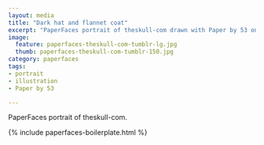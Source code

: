 ```yaml
---
layout: media
title: "Dark hat and flannet coat"
excerpt: "PaperFaces portrait of theskull-com drawn with Paper by 53 on an iPad."
image: 
  feature: paperfaces-theskull-com-tumblr-lg.jpg
  thumb: paperfaces-theskull-com-tumblr-150.jpg
category: paperfaces
tags: 
- portrait
- illustration
- Paper by 53

---
```


PaperFaces portrait of theskull-com.

{% include paperfaces-boilerplate.html %}
